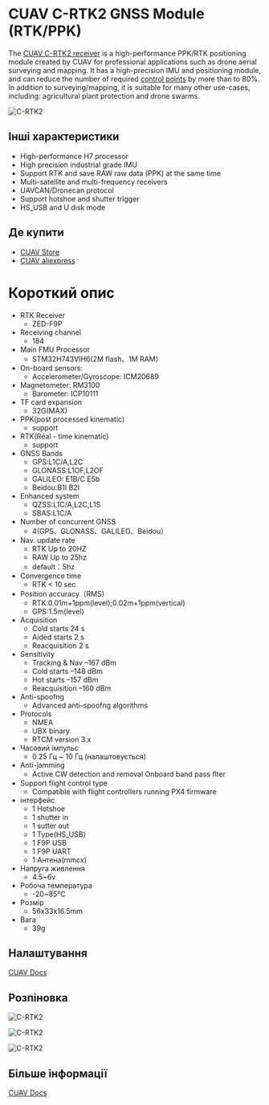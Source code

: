 # CUAV C-RTK2 GNSS Module (RTK/PPK)

The [CUAV C-RTK2 receiver](https://www.cuav.net/en/c_rtk_9ps/) is a high-performance PPK/RTK positioning module created by CUAV for professional applications such as drone aerial surveying and mapping. It has a high-precision IMU and positioning module, and can reduce the number of required [control points](https://www.youtube.com/watch?v=3k7v5aXyuKQ) by more than to 80%. In addition to surveying/mapping, it is suitable for many other use-cases, including: agricultural plant protection and drone swarms.

![C-RTK2](../../assets/hardware/gps/cuav_rtk2/c-rtk2.png)

## Інші характеристики

* High-performance H7 processor
* High precision industrial grade IMU
* Support RTK and save RAW raw data (PPK) at the same time
* Multi-satellite and multi-frequency receivers
* UAVCAN/Dronecan protocol
* Support hotshoe and shutter trigger
* HS_USB and U disk mode

## Де купити

* [CUAV Store](https://store.cuav.net/shop/c-rtk-2/)
* [CUAV aliexpress](https://pt.aliexpress.com/item/1005003754165772.html?spm=a2g0o.store_pc_groupList.8148356.13.2f893550i0NE4o)

# Короткий опис

* RTK Receiver
  * ZED-F9P
* Receiving channel
  * 184
* Main FMU Processor
  * STM32H743VIH6(2M flash、1M RAM）
* On-board sensors:
  * Accelerometer/Gyroscope: ICM20689
* Magnetometer: RM3100
  * Barometer: ICP10111
* TF card expansion
  * 32G(MAX)
* PPK(post processed kinematic)
  * support
* RTK(Real - time kinematic)
  * support
* GNSS Bands
  * GPS:L1C/A,L2C
  * GLONASS:L1OF,L2OF
  * GALILEO: E1B/C E5b
  * Beidou:B1I B2I
* Enhanced system
  * QZSS:L1C/A,L2C,L1S
  * SBAS:L1C/A
* Number of concurrent GNSS
  * 4(GPS、GLONASS、GALILEO、Beidou）
* Nav. update rate
  * RTK Up to 20HZ
  * RAW Up to 25hz
  * default：5hz
* Convergence time
  * RTK < 10 sec
* Position accuracy（RMS)
  * RTK:0.01m+1ppm(level);0.02m+1ppm(vertical)
  * GPS:1.5m(level)
* Acquisition
  * Cold starts 24 s
  * Aided starts 2 s
  * Reacquisition 2 s
* Sensitivity
  * Tracking & Nav –167 dBm
  * Cold starts –148 dBm
  * Hot starts –157 dBm
  * Reacquisition –160 dBm
* Anti-spoofng
  * Advanced anti-spoofng algorithms
* Protocols
  * NMEA
  * UBX binary
  * RTCM version 3.x
* Часовий імпульс
  * 0.25 Гц ~ 10 Гц (налаштовується)
* Anti-jamming
  * Active CW detection and removal Onboard band pass ﬂter
* Support flight control type
  * Compatible with flight controllers running PX4 firmware
* інтерфейс
  * 1 Hotshoe
  * 1 shutter in
  * 1 sutter out
  * 1 Type(HS_USB)
  * 1 F9P USB
  * 1 F9P UART
  * 1 Антена(mmcx)
* Напруга живлення
  * 4.5~6v
* Робоча температура
  * -20~85℃
* Розмір
  *  56x33x16.5mm
* Вага
  * 39g

## Налаштування

[CUAV Docs](https://doc.cuav.net/gps/c-rtk2/en/quick-start-c-rtk2.html)

## Розпіновка

![C-RTK2](../../assets/hardware/gps/cuav_rtk2/c-rtk2_pinouts1.jpg)

![C-RTK2](../../assets/hardware/gps/cuav_rtk2/c-rtk2_pinouts0.jpg)

![C-RTK2](../../assets/hardware/gps/cuav_rtk2/c-rtk2_pinouts2.jpg)

## Більше інформації

[CUAV Docs](https://doc.cuav.net/gps/c-rtk-series/en/c-rtk-9ps/)

